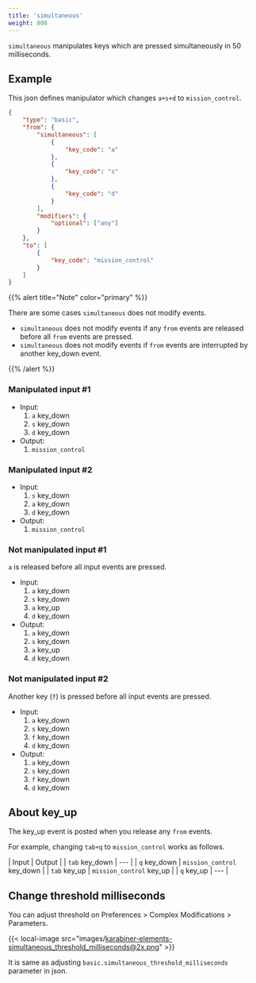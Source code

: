 ```yaml
---
title: 'simultaneous'
weight: 800
---
```


`simultaneous` manipulates keys which are pressed simultaneously in 50 milliseconds.

## Example

This json defines manipulator which changes `a+s+d` to `mission_control`.

```json
{
    "type": "basic",
    "from": {
        "simultaneous": [
            {
                "key_code": "a"
            },
            {
                "key_code": "s"
            },
            {
                "key_code": "d"
            }
        ],
        "modifiers": {
            "optional": ["any"]
        }
    },
    "to": [
        {
            "key_code": "mission_control"
        }
    ]
}
```

{{% alert title="Note" color="primary" %}}

There are some cases `simultaneous` does not modify events.

-   `simultaneous` does not modify events if any `from` events are released before all `from` events are pressed.
-   `simultaneous` does not modify events if `from` events are interrupted by another key_down event.

{{% /alert %}}

### Manipulated input #1

-   Input:
    1.  `a` key_down
    2.  `s` key_down
    3.  `d` key_down
-   Output:
    1.  `mission_control`

### Manipulated input #2

-   Input:
    1.  `s` key_down
    2.  `a` key_down
    3.  `d` key_down
-   Output:
    1.  `mission_control`

### Not manipulated input #1

`a` is released before all input events are pressed.

-   Input:
    1.  `a` key_down
    2.  `s` key_down
    3.  `a` key_up
    4.  `d` key_down
-   Output:
    1.  `a` key_down
    2.  `s` key_down
    3.  `a` key_up
    4.  `d` key_down

### Not manipulated input #2

Another key (`f`) is pressed before all input events are pressed.

-   Input:
    1.  `a` key_down
    2.  `s` key_down
    3.  `f` key_down
    4.  `d` key_down
-   Output:
    1.  `a` key_down
    2.  `s` key_down
    3.  `f` key_down
    4.  `d` key_down

## About key_up

The key_up event is posted when you release any `from` events.

For example, changing `tab+q` to `mission_control` works as follows.

| Input | Output |
| `tab` key_down | --- |
| `q` key_down | `mission_control` key_down |
| `tab` key_up | `mission_control` key_up |
| `q` key_up | --- |

## Change threshold milliseconds

You can adjust threshold on Preferences > Complex Modifications > Parameters.

{{< local-image src="images/karabiner-elements-simultaneous_threshold_milliseconds@2x.png" >}}

It is same as adjusting `basic.simultaneous_threshold_milliseconds` parameter in json.
